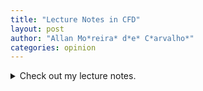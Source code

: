 ```yaml
---
title: "Lecture Notes in CFD"
layout: post
author: "Allan Mo*reira* d*e* C*arvalho*"
categories: opinion
---
```

<details>
<summary markdown="span">Check out my lecture notes.</summary>
  
```<iframe src="https://allanmodc.github.io/cfd" onload='javascript:(function(o){o.style.height=o.contentWindow.document.body.scrollHeight+"px";}(this));'   style="height:200px;width:100%;border:none;overflow:hidden;" frameborder="0" scrolling="no"></iframe>```
  
</details>


